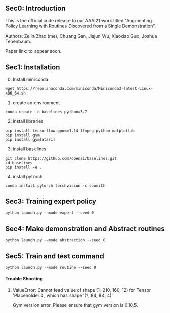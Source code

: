 ## Sec0: Introduction

This is the official code release to our AAAI21 work titled "Augmenting Policy Learning with Routines Discovered from a Single Demonstration".

Authors: Zelin Zhao (me), Chuang Gan, Jiajun Wu, Xiaoxiao Guo, Joshua Tenenbaum. 

Paper link: to appear soon.

## Sec1: Installation

0. Install miniconda

```shell
wget https://repo.anaconda.com/miniconda/Miniconda3-latest-Linux-x86_64.sh
```

1. create an environment

```shell
conda create -n baselines python=3.7
```

2. install libraries

```shell
pip install tensorflow-gpu==1.14 ffmpeg-python matplotlib
pip install gym 
pip install gym[atari]
```

3. install baselines

```shell
git clone https://github.com/openai/baselines.git
cd baselines
pip install -e .
```

4. install pytorch

```shell
conda install pytorch torchvision -c soumith
```

## Sec3: Training expert policy

```shell
python launch.py --mode expert --seed 0
```

## Sec4: Make demonstration and Abstract routines

```shell
python launch.py --mode abstraction --seed 0
```

## Sec5: Train and test command

```shell
python launch.py --mode routine --seed 0
```

#### Trouble Shooting

1. ValueError: Cannot feed value of shape (1, 210, 160, 12) for Tensor 'Placeholder:0', which has shape '(?, 84, 84, 4)'

   Gym version error. Please ensure that gym version is 0.10.5.